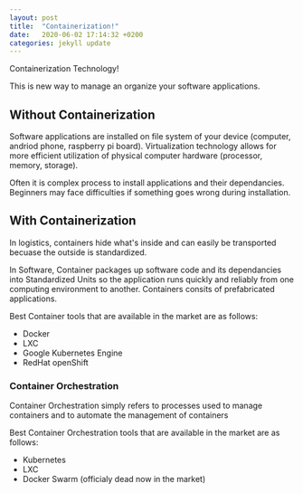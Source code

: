 ```yaml
---
layout: post
title:  "Containerization!"
date:   2020-06-02 17:14:32 +0200
categories: jekyll update
---
```

Containerization Technology!

This is new way to manage an organize your software applications. 

## Without Containerization
Software applications are installed on file system of your device (computer, andriod phone, raspberry pi board). Virtualization technology allows for more efficient utilization of physical computer hardware (processor, memory, storage). 

Often it is complex process to install applications and their dependancies. Beginners may face difficulties if something goes wrong during installation.  

## With Containerization

In logistics, containers hide what's inside and can easily be transported becuase the outside is standardized. 

In Software, Container packages up software code and its dependancies into Standardized Units so the application runs quickly and reliably from one computing environment to another. Containers consits of prefabricated applications. 

Best Container tools that are available in the market are as follows:
* Docker
* LXC
* Google Kubernetes Engine
* RedHat openShift

### Container Orchestration

Container Orchestration simply refers to processes used to manage containers and to automate the management of containers

Best Container Orchestration tools that are available in the market are as follows:
* Kubernetes
* LXC
* Docker Swarm (officialy dead now in the market)
